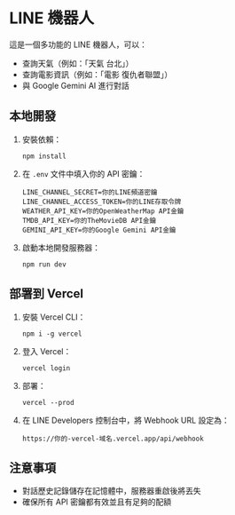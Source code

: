 # LINE 機器人

這是一個多功能的 LINE 機器人，可以：
- 查詢天氣（例如：「天氣 台北」）
- 查詢電影資訊（例如：「電影 復仇者聯盟」）
- 與 Google Gemini AI 進行對話

## 本地開發

1. 安裝依賴：
   ```
   npm install
   ```

2. 在 `.env` 文件中填入你的 API 密鑰：
   ```
   LINE_CHANNEL_SECRET=你的LINE頻道密鑰
   LINE_CHANNEL_ACCESS_TOKEN=你的LINE存取令牌
   WEATHER_API_KEY=你的OpenWeatherMap API金鑰
   TMDB_API_KEY=你的TheMovieDB API金鑰
   GEMINI_API_KEY=你的Google Gemini API金鑰
   ```

3. 啟動本地開發服務器：
   ```
   npm run dev
   ```

## 部署到 Vercel

1. 安裝 Vercel CLI：
   ```
   npm i -g vercel
   ```

2. 登入 Vercel：
   ```
   vercel login
   ```

3. 部署：
   ```
   vercel --prod
   ```

4. 在 LINE Developers 控制台中，將 Webhook URL 設定為：
   ```
   https://你的-vercel-域名.vercel.app/api/webhook
   ```

## 注意事項

- 對話歷史記錄儲存在記憶體中，服務器重啟後將丟失
- 確保所有 API 密鑰都有效並且有足夠的配額 